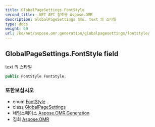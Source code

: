 ```yaml
---
title: GlobalPageSettings.FontStyle
second_title: .NET API 참조용 Aspose.OMR
description: GlobalPageSettings 필드. text 의 스타일
type: docs
weight: 60
url: /ko/net/aspose.omr.generation/globalpagesettings/fontstyle/
---
```

## GlobalPageSettings.FontStyle field

text 의 스타일

```csharp
public FontStyle FontStyle;
```

### 또한보십시오

* enum [FontStyle](../../fontstyle/)
* class [GlobalPageSettings](../)
* 네임스페이스 [Aspose.OMR.Generation](../../globalpagesettings/)
* 집회 [Aspose.OMR](../../../)


